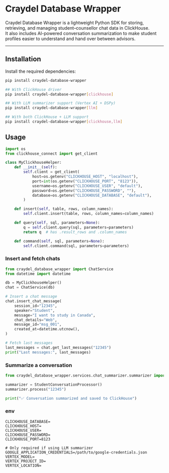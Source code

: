 # Craydel Database Wrapper

Craydel Database Wrapper is a lightweight Python SDK for storing, retrieving, and managing student–counsellor chat data in ClickHouse.  
It also includes AI-powered conversation summarization to make student profiles easier to understand and hand over between advisors.

---

## Installation

Install the required dependencies:

```bash
pip install craydel-database-wrapper

## With ClickHouse driver
pip install craydel-database-wrapper[clickhouse]

## With LLM summarizer support (Vertex AI + DSPy)
pip install craydel-database-wrapper[llm]

## With both ClickHouse + LLM support
pip install craydel-database-wrapper[clickhouse,llm]


```
## Usage

```python
import os
from clickhouse_connect import get_client

class MyClickhouseHelper:
    def __init__(self):
        self.client = get_client(
            host=os.getenv("CLICKHOUSE_HOST", "localhost"),
            port=int(os.getenv("CLICKHOUSE_PORT", "8123")),
            username=os.getenv("CLICKHOUSE_USER", "default"),
            password=os.getenv("CLICKHOUSE_PASSWORD", ""),
            database=os.getenv("CLICKHOUSE_DATABASE", "default"),
        )

    def insert(self, table, rows, column_names):
        self.client.insert(table, rows, column_names=column_names)

    def query(self, sql, parameters=None):
        q = self.client.query(sql, parameters=parameters)
        return q  # has .result_rows and .column_names

    def command(self, sql, parameters=None):
        self.client.command(sql, parameters=parameters)

```
### Insert and fetch chats

```python
from craydel_database_wrapper import ChatService
from datetime import datetime

db = MyClickhouseHelper()
chat = ChatService(db)

# Insert a chat message
chat.insert_chat_message(
    session_id="12345",
    speaker="Student",
    message="I want to study in Canada",
    chat_details="Web",
    message_id="msg_001",
    created_at=datetime.utcnow(),
)

# Fetch last messages
last_messages = chat.get_last_messages("12345")
print("Last messages:", last_messages)

```

### Summarize a conversation

```python
from craydel_database_wrapper.services.chat_summarizer.summarizer import StudentConversationProcessor

summarizer = StudentConversationProcessor()
summarizer.process("12345")

print("✅ Conversation summarized and saved to ClickHouse")

```

### env
```env
CLICKHOUSE_DATABASE=
CLICKHOUSE_HOST=
CLICKHOUSE_USER=
CLICKHOUSE_PASSWORD=
CLICKHOUSE_PORT=8123

# Only required if using LLM summarizer
GOOGLE_APPLICATION_CREDENTIALS=/path/to/google-credentials.json
VERTEX_MODEL=
VERTEX_PROJECT_ID=
VERTEX_LOCATION=

```

